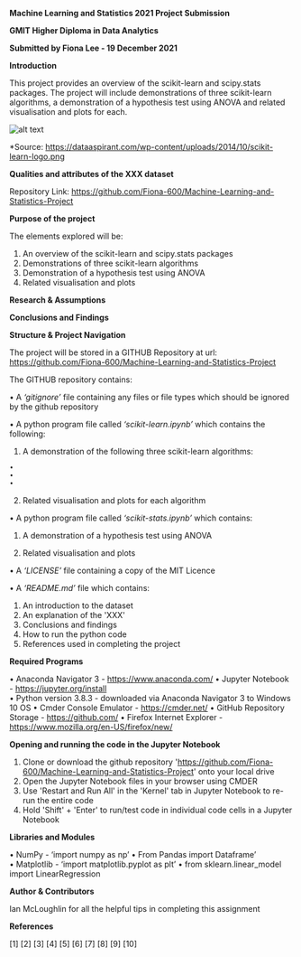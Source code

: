 **Machine Learning and Statistics 2021 Project Submission**

**GMIT Higher Diploma in Data Analytics**

**Submitted by Fiona Lee - 19 December 2021**

**Introduction**

This project provides an overview of the scikit-learn and scipy.stats packages.  The project will include demonstrations of three scikit-learn algorithms, a demonstration of a hypothesis test using ANOVA and related visualisation and plots for each.

![alt text](https://dataaspirant.com/wp-content/uploads/2014/10/scikit-learn-logo.png)

*Source: https://dataaspirant.com/wp-content/uploads/2014/10/scikit-learn-logo.png


**Qualities and attributes of the XXX dataset**

Repository Link: https://github.com/Fiona-600/Machine-Learning-and-Statistics-Project


**Purpose of the project**

The elements explored will be:

1. An overview of the scikit-learn and scipy.stats packages 
2. Demonstrations of three scikit-learn algorithms
3. Demonstration of a hypothesis test using ANOVA
4. Related visualisation and plots 


**Research & Assumptions**




**Conclusions and Findings**



**Structure & Project Navigation**

The project will be stored in a GITHUB Repository at url: https://github.com/Fiona-600/Machine-Learning-and-Statistics-Project

The GITHUB repository contains:

• A *‘gitignore’* file containing any files or file types which should be ignored by the github repository

• A python program file called *‘scikit-learn.ipynb’* which contains the following:

  1. A demonstration of the following three scikit-learn algorithms:

    •	
    •	
    •	
  
  2.	Related visualisation and plots for each algorithm


• A python program file called *‘scikit-stats.ipynb’* which contains:

  1.	A demonstration of a hypothesis test using ANOVA
  
  2.	Related visualisation and plots

• A *‘LICENSE’* file containing a copy of the MIT Licence

• A *‘README.md’* file which contains:

  1.	An introduction to the dataset 
  2.	An explanation of the 'XXX' 
  3.	Conclusions and findings        
  4.	How to run the python code
  5.	References used in completing the project



**Required Programs**

  •	Anaconda Navigator 3 - https://www.anaconda.com/
  •	Jupyter Notebook - https://jupyter.org/install  
  •	Python version 3.8.3 - downloaded via Anaconda Navigator 3 to Windows 10 OS
  •	Cmder Console Emulator - https://cmder.net/
  •	GitHub Repository Storage - https://github.com/
  •	Firefox Internet Explorer - https://www.mozilla.org/en-US/firefox/new/


**Opening and running the code in the Jupyter Notebook**

  1.	Clone or download the github repository 'https://github.com/Fiona-600/Machine-Learning-and-Statistics-Project' onto your local drive
  2.	Open the Jupyter Notebook files in your browser using CMDER
  3.	Use 'Restart and Run All' in the 'Kernel' tab in Jupyter Notebook to re-run the entire code
  4.	Hold 'Shift' + 'Enter' to run/test code in individual code cells in a Jupyter Notebook


**Libraries and Modules**

  •	NumPy - ‘import numpy as np’
  •	From Pandas import Dataframe’       
  •	Matplotlib - ‘import matplotlib.pyplot as plt’
  •	from sklearn.linear_model import LinearRegression  


**Author & Contributors**

Ian McLoughlin for all the helpful tips in completing this assignment

**References**

[1] 
[2]
[3]
[4]
[5]
[6]
[7]
[8]
[9]
[10]